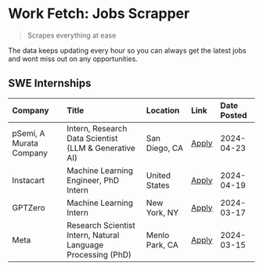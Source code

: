 # Work Fetch: Jobs Scrapper
> Scrapes everything at ease

The data keeps updating every hour so you can always get the latest jobs and wont miss out on any opportunities.

## SWE Internships
<!--START_SECTION:workfetch-->
| Company                 | Title                                                        | Location       | Link                                                                                                                                                                                                                                                                         | Date Posted   |
|:------------------------|:-------------------------------------------------------------|:---------------|:-----------------------------------------------------------------------------------------------------------------------------------------------------------------------------------------------------------------------------------------------------------------------------|:--------------|
| pSemi, A Murata Company | Intern, Research Data Scientist (LLM & Generative AI)        | San Diego, CA  | [Apply](https://www.linkedin.com/jobs/view/intern-research-data-scientist-llm-generative-ai-at-psemi-a-murata-company-3887074168?position=7&pageNum=0&refId=37DmerqjthUC1ns9E3qk2g%3D%3D&trackingId=msRMOukHdLXJhR8qN%2FZkAA%3D%3D&trk=public_jobs_jserp-result_search-card) | 2024-04-23    |
| Instacart               | Machine Learning Engineer, PhD Intern                        | United States  | [Apply](https://www.linkedin.com/jobs/view/machine-learning-engineer-phd-intern-at-instacart-3901991739?position=2&pageNum=0&refId=37DmerqjthUC1ns9E3qk2g%3D%3D&trackingId=RR6RAuvPY8SHXS21mt2xNg%3D%3D&trk=public_jobs_jserp-result_search-card)                            | 2024-04-19    |
| GPTZero                 | Machine Learning Intern                                      | New York, NY   | [Apply](https://www.linkedin.com/jobs/view/machine-learning-intern-at-gptzero-3860723963?position=6&pageNum=0&refId=37DmerqjthUC1ns9E3qk2g%3D%3D&trackingId=01lF1yzfPodXGjpQgFstBQ%3D%3D&trk=public_jobs_jserp-result_search-card)                                           | 2024-03-17    |
| Meta                    | Research Scientist Intern, Natural Language Processing (PhD) | Menlo Park, CA | [Apply](https://www.linkedin.com/jobs/view/research-scientist-intern-natural-language-processing-phd-at-meta-3858718375?position=8&pageNum=0&refId=37DmerqjthUC1ns9E3qk2g%3D%3D&trackingId=iIbVL5JsiYun6xwVwYGp2Q%3D%3D&trk=public_jobs_jserp-result_search-card)            | 2024-03-15    |
<!--END_SECTION:workfetch-->
